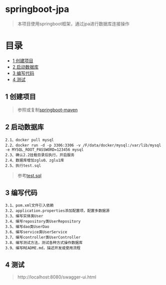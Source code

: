 # springboot-jpa
> 本项目使用springboot框架，通过jpa进行数据库连接操作

# 目录
* [1 创建项目](#01)
* [2 启动数据库](#02)
* [3 编写代码](#03)
* [4 测试](#04)

## <div id="01"></div>
## 1 创建项目
> 参照或复制[springboot-maven](https://github.com/zhigen/springboot-maven)

## <div id="02"></div>
## 2 启动数据库
    2.1、docker pull mysql
    2.2、docker run -d -p 3306:3306 -v /F/data/docker/mysql:/var/lib/mysql -e MYSQL_ROOT_PASSWORD=123456 mysql
    2.3、确认2.2挂载目录后执行，开启服务
    2.4、数据库增加zglu0、zglu1库
    2.5、执行test.sql
> 参考[test.sql](https://github.com/zhigen/springboot-jpa/tree/master/src/main/resources/test.sql)

## <div id="03"></div>
## 3 编写代码
    3.1、pom.xml文件引入依赖
    3.2、application.properties添加配置项，配置多数据源
    3.3、编写实体类User
    3.4、编写repository类UserRepository
    3.5、编写dao类UserDao
    3.6、编写service类UserService
    3.7、编写controller类UserController
    3.8、编写测试方法，测试各种方式操作数据库
    3.9、编写README.md，描述开发或使用流程

## <div id="04"></div>
## 4 测试
> http://localhost:8080/swagger-ui.html